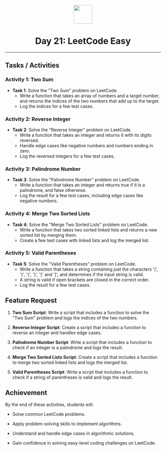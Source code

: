 <div align="center">
  <img height="60" src="https://img.icons8.com/color/344/javascript.png">
  <h1>Day 21: LeetCode Easy</h1>
</div>

---

## Tasks / Activities

### Activity 1: Two Sum

- **Task 1**: Solve the "Two Sum" problem on LeetCode.
  - Write a function that takes an array of numbers and a target number, and returns the indices of the two numbers that add up to the target.
  - Log the indices for a few test cases.

### Activity 2: Reverse Integer

- **Task 2**: Solve the "Reverse Integer" problem on LeetCode.
  - Write a function that takes an integer and returns it with its digits reversed.
  - Handle edge cases like negative numbers and numbers ending in zero.
  - Log the reversed integers for a few test cases.

### Activity 3: Palindrome Number

- **Task 3**: Solve the "Palindrome Number" problem on LeetCode.
  - Write a function that takes an integer and returns true if it is a palindrome, and false otherwise.
  - Log the result for a few test cases, including edge cases like negative numbers.

### Activity 4: Merge Two Sorted Lists

- **Task 4**: Solve the "Merge Two Sorted Lists" problem on LeetCode.
  - Write a function that takes two sorted linked lists and returns a new sorted list by merging them.
  - Create a few test cases with linked lists and log the merged list.

### Activity 5: Valid Parentheses

- **Task 5**: Solve the "Valid Parentheses" problem on LeetCode.
  - Write a function that takes a string containing just the characters '(', ')', '{', '}', '[' and ']', and determines if the input string is valid.
  - A string is valid if open brackets are closed in the correct order.
  - Log the result for a few test cases.

## Feature Request

1. **Two Sum Script**: Write a script that includes a function to solve the "Two Sum" problem and logs the indices of the two numbers.

2. **Reverse Integer Script**: Create a script that includes a function to reverse an integer and handles edge cases.

3. **Palindrome Number Script**: Write a script that includes a function to check if an integer is a palindrome and logs the result.

4. **Merge Two Sorted Lists Script**: Create a script that includes a function to merge two sorted linked lists and logs the merged list.

5. **Valid Parentheses Script**: Write a script that includes a function to check if a string of parentheses is valid and logs the result.

## Achievement

By the end of these activities, students will:

- Solve common LeetCode problems.

- Apply problem-solving skills to implement algorithms.

- Understand and handle edge cases in algorithmic solutions.

- Gain confidence in solving easy-level coding challenges on LeetCode.